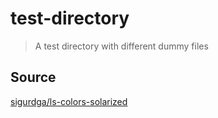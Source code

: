 # test-directory

> A test directory with different dummy files

## Source

[sigurdga/ls-colors-solarized](https://github.com/sigurdga/ls-colors-solarized)
